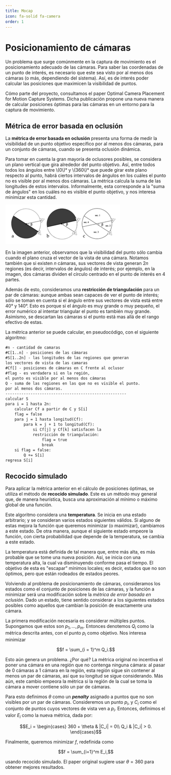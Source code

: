 ```yaml
---
title: Mocap
icon: fa-solid fa-camera
order: 1
---
```


# Posicionamiento de cámaras

Un problema que surge comúnmente en la captura de movimiento es el posicionamiento adecuado de las cámaras. Para saber las coordenadas de un punto de interés, es necesario que este sea visto por al menos dos cámaras (o más, dependiendo del sistema). Así, es de interés poder calcular las posiciones que maximicen la visibilidad de puntos. 

Cómo parte del proyecto, consultamos el paper Optimal Camera Placement for Motion Capture Systems. Dicha publicación propone una nueva manera de calcular posiciones óptimas para las cámaras en un entorno para la captura de movimiento.

## Métrica de error basada en oclusión

La **métrica de error basada en oclusión** presenta una forma de medir la visibilidad de un punto objetivo específico por al menos dos cámaras, para un conjunto de cámaras, cuando se presenta oclusión dinámica.

Para tomar en cuenta la gran mayoría de oclusores posibles, se considera un plano vertical que gira alrededor del punto objetivo. Así, entre todos todos los ángulos entre \\(0\\)° y \\(360\\)° que puede girar este plano respecto al punto, habrá ciertos intervalos de ángulos en los cuáles el punto no es visible por al menos dos cámaras. La métrica calcula la suma de las longitudes de estos intervalos. Informalmente, esta corresponde a la "suma de ángulos" en los cuáles no es visible el punto objetivo, y nos interesa minimizar esta cantidad.
 
![Oclusion](/assets/images/oclusion.png)

En la imagen anterior, observamos que la visibilidad del punto sólo cambia cuando el plano cruza el vector de la vista de una cámara. Notamos también que si existen $n$ cámaras, sus vectores de vista generan $2n$ regiones (es decir, intervalos de ángulos) de interés; por ejemplo, en la imagen, dos cámaras dividen el círculo centrado en el punto de interés en $4$ partes.

Además de esto, consideramos una **restricción de triangulación** para un par de cámaras: aunque ambas sean capaces de ver el punto de interés; sólo se toman en cuenta si el ángulo entre sus vectores de vista está entre 40° y 140°. Esto es porque si el ángulo es muy grande o muy pequeño, el error numérico al intentar triangular el punto es también muy grande. Asimismo, se descartan las cámaras si el punto está mas allá de el rango efectivo de estas.

La métrica anterior se puede calcular, en pseudocódigo, con el siguiente algoritmo:

    #n - cantidad de camaras
    #C[1..n] - posiciones de las cámaras
    #S[1..2n] - las longitudes de las regiones que generan 
    los vectores de vista de las camaras
    #Cf[] - posiciones de cámaras en C frente al oclusor
    #flag - es verdadera si en la región,
    el punto es visible por al menos dos cámaras
    Q - suma de las regiones en las que no es visible el punto.
    por al menos dos cámaras.
    -----------------------------------------------------
    calcular S 
	para i = 1 hasta 2n:
	    calcular Cf a partir de C y S[i]
	    flag = false
	    para j = 1 hasta longitud(Cf):
		    para k = j + 1 to longitud(Cf):
			    si Cf[j] y Cf[k] satisfacen la
			    restricción de triangulación:
				    flag = true
				    break
		si flag = false:
			Q += S[i]
	regresa S[i]

## Recocido simulado
Para aplicar la métrica anterior en el cálculo de posiciones óptimas, se utiliza el método de **recocido simulado**. Este es un método muy general que, de manera heurística, busca una aproximación al mínimo o máximo global de una función.

Este algoritmo considera una **temperatura**. Se inicia en una estado arbitrario; y se consideran varios estados siguientes válidos. Si alguno de estas mejora la función que queremos minimizar (o maximizar), cambiamos a este estado. De otra manera, aunque el siguiente estado empeore la función, con cierta probabilidad que depende de la temperatura, se cambia a este estado.

La temperatura está definida de tal manera que, entre más alta, es más probable que se tome una nueva posición. Así, se inicia con una temperatura alta, la cual va disminuyendo conforme pasa el tiempo. El objetivo de esta es "escapar" mínimos locales; es decir, estados que no son óptimos, pero que están rodeados de estados peores.

Volviendo al problema de posicionamiento de cámaras, consideramos los estados como el conjunto de posiciones de las cámaras, y la función a minimizar será una modificación sobre la *métrica de error basada en oclusión*. Dado un estado, tiene sentido considerar a los siguientes estados posibles como aquellos que cambian la posición de exactamente una cámara.

La primera modificación necesaria es considerar múltiples puntos. Supongamos que estos son $p_1,\ldots,p_m$. Entonces denotemos $Q_i$ como la métrica descrita antes, con el punto $p_i$ como objetivo. Nos interesa minimizar

$$f = \sum_{i = 1}^m Q_i.$$
 
Esto aún genera un problema. ¿Por qué? La métrica original no incentiva el poner una cámara en una región que no contenga ninguna cámara: al pasar de 0 cámaras a 1 cámara en la región, esta región sigue sin contener al menos un par de cámaras, así que su longitud se sigue considerando. Más aún, este cambio empeora la métrica si la región de la cual se toma la cámara a mover contiene sólo un par de cámaras.

Para esto definimos $\theta$ como un ***penalty***  asignado a puntos que no son visibles por un par de cámaras. Consideremos un punto $p_i$, y $C_i$ como el conjunto de puntos cuyos vectores de vista ven a $p_i$. Entonces, definimos el valor $E_i$ como la nueva métrica, dada por:

$$E_i = \begin{cases}
360 + \theta & |C_i| = 0\\
Q_i & |C_i| > 0.
\end{cases}$$

 Finalmente, queremos minimizar $f$, redefinida como

$$f = \sum_{i=1}^m E_i,$$

usando recocido simulado. El paper original sugiere usar $\theta = 360$ para obtener mejores resultados.





